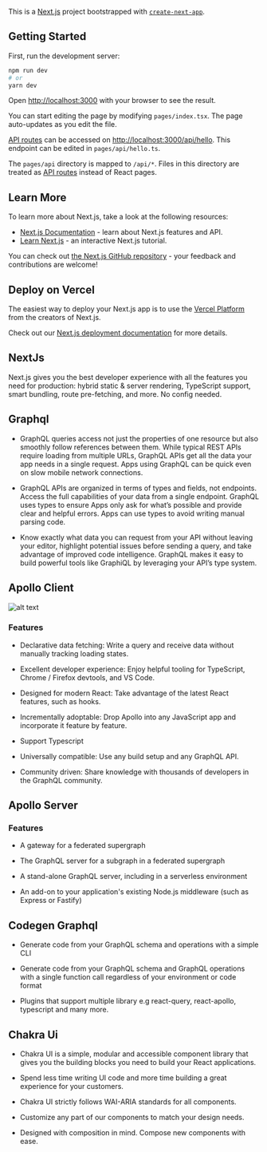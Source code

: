 This is a [Next.js](https://nextjs.org/) project bootstrapped with [`create-next-app`](https://github.com/vercel/next.js/tree/canary/packages/create-next-app).

## Getting Started

First, run the development server:

```bash
npm run dev
# or
yarn dev
```

Open [http://localhost:3000](http://localhost:3000) with your browser to see the result.

You can start editing the page by modifying `pages/index.tsx`. The page auto-updates as you edit the file.

[API routes](https://nextjs.org/docs/api-routes/introduction) can be accessed on [http://localhost:3000/api/hello](http://localhost:3000/api/hello). This endpoint can be edited in `pages/api/hello.ts`.

The `pages/api` directory is mapped to `/api/*`. Files in this directory are treated as [API routes](https://nextjs.org/docs/api-routes/introduction) instead of React pages.

## Learn More

To learn more about Next.js, take a look at the following resources:

- [Next.js Documentation](https://nextjs.org/docs) - learn about Next.js features and API.
- [Learn Next.js](https://nextjs.org/learn) - an interactive Next.js tutorial.

You can check out [the Next.js GitHub repository](https://github.com/vercel/next.js/) - your feedback and contributions are welcome!

## Deploy on Vercel

The easiest way to deploy your Next.js app is to use the [Vercel Platform](https://vercel.com/new?utm_medium=default-template&filter=next.js&utm_source=create-next-app&utm_campaign=create-next-app-readme) from the creators of Next.js.

Check out our [Next.js deployment documentation](https://nextjs.org/docs/deployment) for more details.

## NextJs

Next.js gives you the best developer experience with all the features you need for production: hybrid static & server rendering, TypeScript support, smart bundling, route pre-fetching, and more. No config needed.

## Graphql

- GraphQL queries access not just the properties of one resource but also smoothly follow references between them. While typical REST APIs require loading from multiple URLs, GraphQL APIs get all the data your app needs in a single request. Apps using GraphQL can be quick even on slow mobile network connections.

- GraphQL APIs are organized in terms of types and fields, not endpoints. Access the full capabilities of your data from a single endpoint. GraphQL uses types to ensure Apps only ask for what’s possible and provide clear and helpful errors. Apps can use types to avoid writing manual parsing code.

- Know exactly what data you can request from your API without leaving your editor, highlight potential issues before sending a query, and take advantage of improved code intelligence. GraphQL makes it easy to build powerful tools like GraphiQL by leveraging your API’s type system.

## Apollo Client

![alt text]("./public/frontend_backend_diagram.svg")

### Features

- Declarative data fetching: Write a query and receive data without manually tracking loading states.

- Excellent developer experience: Enjoy helpful tooling for TypeScript, Chrome / Firefox devtools, and VS Code.

- Designed for modern React: Take advantage of the latest React features, such as hooks.

- Incrementally adoptable: Drop Apollo into any JavaScript app and incorporate it feature by feature.

- Support Typescript

- Universally compatible: Use any build setup and any GraphQL API.

- Community driven: Share knowledge with thousands of developers in the GraphQL community.

## Apollo Server

### Features

- A gateway for a federated supergraph
- The GraphQL server for a subgraph in a federated supergraph

- A stand-alone GraphQL server, including in a serverless environment
- An add-on to your application's existing Node.js middleware (such as Express or Fastify)

## Codegen Graphql

- Generate code from your GraphQL schema and operations with a simple CLI

- Generate code from your GraphQL schema and GraphQL operations with a single function call regardless of your environment or code format

- Plugins that support multiple library e.g react-query, react-apollo, typescript and many more.

## Chakra Ui

- Chakra UI is a simple, modular and accessible component library that gives you the building blocks you need to build your React applications.

- Spend less time writing UI code and more time building a great experience for your customers.

- Chakra UI strictly follows WAI-ARIA standards for all components.

- Customize any part of our components to match your design needs.

- Designed with composition in mind. Compose new components with ease.
